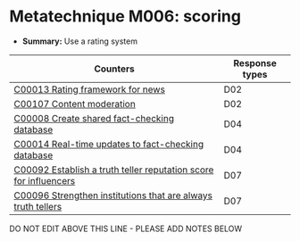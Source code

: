 # Metatechnique M006: scoring

* **Summary:** Use a rating system


| Counters | Response types |
| -------- | -------------- |
| [C00013 Rating framework for news](../counters/C00013.md) | D02 |
| [C00107 Content moderation](../counters/C00107.md) | D02 |
| [C00008 Create shared fact-checking database](../counters/C00008.md) | D04 |
| [C00014 Real-time updates to fact-checking database](../counters/C00014.md) | D04 |
| [C00092 Establish a truth teller reputation score for influencers](../counters/C00092.md) | D07 |
| [C00096 Strengthen institutions that are always truth tellers](../counters/C00096.md) | D07 |



DO NOT EDIT ABOVE THIS LINE - PLEASE ADD NOTES BELOW